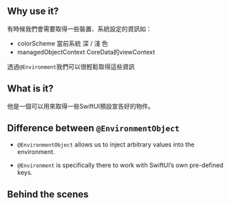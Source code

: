 
## Why use it?

有時候我們會需要取得一些裝置、系統設定的資訊如：

- colorScheme 當前系統 深 / 淺 色
- managedObjectContext CoreData的viewContext

透過`@Environment`我們可以很輕鬆取得這些資訊

## What is it?

他是一個可以用來取得一些SwiftUI預設宣告好的物件。

## Difference between `@EnvironmentObject`

- `@EnvironmentObject` allows us to inject arbitrary values into the environment.

- `@Environment` is specifically there to work with SwiftUI’s own pre-defined keys.

## Behind the scenes